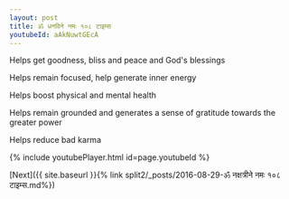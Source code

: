 ```yaml
---
layout: post
title: ॐ धनविने नमः १०८ टाइम्स
youtubeId: aAkNuwtGEcA
---
```

 
 
Helps get goodness, bliss and peace and God's blessings
 
Helps remain focused, help generate inner energy 
 
Helps boost physical and mental health 
 
Helps remain grounded and generates a sense of gratitude towards the greater power 
 
Helps reduce bad karma
 
 
 
 


{% include youtubePlayer.html id=page.youtubeId %}
 
[Next]({{ site.baseurl }}{% link  split2/_posts/2016-08-29-ॐ नक्षत्रीने नमः १०८ टाइम्स.md%})
 
